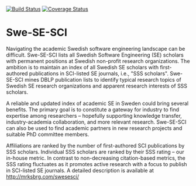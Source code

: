 [![Build Status](https://travis-ci.com/mrksbrg/SE-Achievements.svg?branch=master)](https://travis-ci.com/mrksbrg/SE-Achievements)
[![Coverage Status](https://coveralls.io/repos/github/mrksbrg/SE-Achievements/badge.svg?branch=master)](https://coveralls.io/github/mrksbrg/SE-Achievements?branch=master)

# Swe-SE-SCI
Navigating the academic Swedish software engineering landscape can be difficult. Swe-SE-SCI lists all Swedish Software Engineering (SE) scholars with permanent positions at Swedish non-profit research organizations. The ambition is to maintain an index of all Swedish SE scholars with first-authored publications in SCI-listed SE journals, i.e., "SSS scholars". Swe-SE-SCI mines DBLP publication lists to identify typical research topics of Swedish SE research organizations and apparent research interests of SSS scholars.

A reliable and updated index of academic SE in Sweden could bring several benefits. The primary goal is to constitute a gateway for industry to find expertise among researchers – hopefully supporting knowledge transfer, industry-academia collaboration, and more relevant research. Swe-SE-SCI can also be used to find academic partners in new research projects and suitable PhD committee members.

Affiliations are ranked by the number of first-authored SCI publications by SSS scholars. Individual SSS scholars are ranked by their SSS rating – our in-house metric. In contrast to non-decreasing citation-based metrics, the SSS rating fluctuates as it promotes active research with a focus to publish in SCI-listed SE journals. A detailed description is available at http://mrksbrg.com/swesesci/
